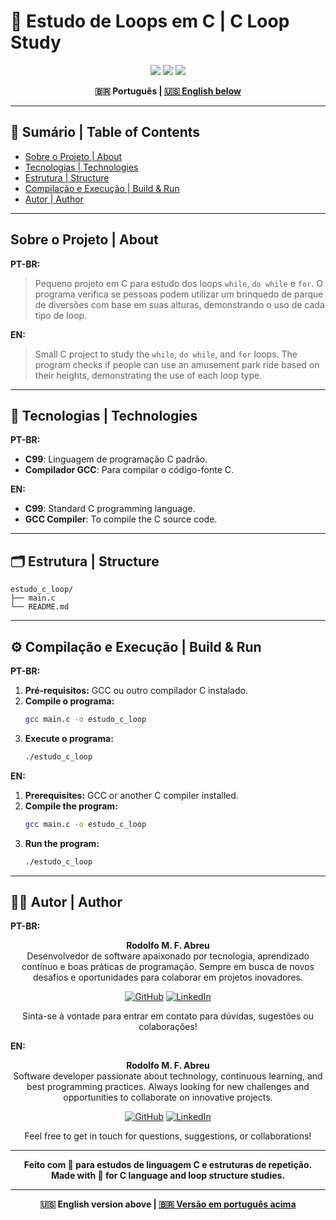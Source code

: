 # 🎢 Estudo de Loops em C | C Loop Study

<p align="center">
  <img src="https://img.shields.io/badge/C-99-blue?style=for-the-badge&logo=c"/>
  <img src="https://img.shields.io/badge/Platform-Windows%20%7C%20Linux-lightgrey?style=for-the-badge&logo=windows"/>
  <img src="https://img.shields.io/badge/License-MIT-yellow.svg?style=for-the-badge"/>
</p>

<div align="center">
  <b>🇧🇷 Português | <a href="#english-version">🇺🇸 English below</a></b>
</div>

---

## 📑 Sumário | Table of Contents
- [Sobre o Projeto | About](#sobre-o-projeto--about)
- [Tecnologias | Technologies](#tecnologias--technologies)
- [Estrutura | Structure](#estrutura--structure)
- [Compilação e Execução | Build & Run](#compilação-e-execução--build--run)
- [Autor | Author](#autor--author)

---

## Sobre o Projeto | About

**PT-BR:**
> Pequeno projeto em C para estudo dos loops `while`, `do while` e `for`. O programa verifica se pessoas podem utilizar um brinquedo de parque de diversões com base em suas alturas, demonstrando o uso de cada tipo de loop.

**EN:**
> Small C project to study the `while`, `do while`, and `for` loops. The program checks if people can use an amusement park ride based on their heights, demonstrating the use of each loop type.

---

## 🚀 Tecnologias | Technologies

**PT-BR:**
- **C99**: Linguagem de programação C padrão.
- **Compilador GCC**: Para compilar o código-fonte C.

**EN:**
- **C99**: Standard C programming language.
- **GCC Compiler**: To compile the C source code.

---

## 🗂️ Estrutura | Structure
```
estudo_c_loop/
├── main.c
└── README.md
```

---

## ⚙️ Compilação e Execução | Build & Run

**PT-BR:**
1. **Pré-requisitos:** GCC ou outro compilador C instalado.
2. **Compile o programa:**
   ```bash
   gcc main.c -o estudo_c_loop
   ```
3. **Execute o programa:**
   ```bash
   ./estudo_c_loop
   ```

**EN:**
1. **Prerequisites:** GCC or another C compiler installed.
2. **Compile the program:**
   ```bash
   gcc main.c -o estudo_c_loop
   ```
3. **Run the program:**
   ```bash
   ./estudo_c_loop
   ```

---

## 👨‍💻 Autor | Author

**PT-BR:**

<div align="center">

**Rodolfo M. F. Abreu**  
Desenvolvedor de software apaixonado por tecnologia, aprendizado contínuo e boas práticas de programação. Sempre em busca de novos desafios e oportunidades para colaborar em projetos inovadores.

[![GitHub](https://img.shields.io/badge/GitHub-rodolfomfabreu-black?style=for-the-badge&logo=github)](https://github.com/salamandery)
[![LinkedIn](https://img.shields.io/badge/LinkedIn-Rodolfo%20Abreu-blue?style=for-the-badge&logo=linkedin)](https://linkedin.com/in/rodolfo-marques-ferreira-de-abreu/)

Sinta-se à vontade para entrar em contato para dúvidas, sugestões ou colaborações!

</div>

**EN:**

<div align="center">

**Rodolfo M. F. Abreu**  
Software developer passionate about technology, continuous learning, and best programming practices. Always looking for new challenges and opportunities to collaborate on innovative projects.

[![GitHub](https://img.shields.io/badge/GitHub-rodolfomfabreu-black?style=for-the-badge&logo=github)](https://github.com/salamandery)
[![LinkedIn](https://img.shields.io/badge/LinkedIn-Rodolfo%20Abreu-blue?style=for-the-badge&logo=linkedin)](https://linkedin.com/in/rodolfo-marques-ferreira-de-abreu/)

Feel free to get in touch for questions, suggestions, or collaborations!

</div>

---

<div align="center">
  <b>Feito com 💙 para estudos de linguagem C e estruturas de repetição.<br/>
  Made with 💙 for C language and loop structure studies.</b>
</div>

---

<div align="center" id="english-version">
  <b>🇺🇸 English version above | <a href="#top">🇧🇷 Versão em português acima</a></b>
</div>